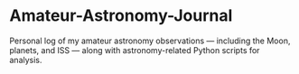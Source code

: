 # Amateur-Astronomy-Journal
Personal log of my amateur astronomy observations — including the Moon, planets, and ISS — along with astronomy-related Python scripts for analysis.
